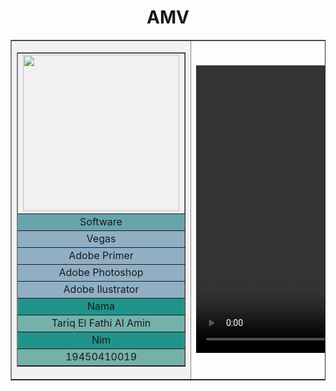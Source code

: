 
<html>
<head>
     <title>Anime</title>
</head>

<body>
<h1 align="center">AMV</h1>

<table border="1" width="700px">


   <tr>
<td width="600px" height="200px" bgcolor="#f1f1f2" valing="top">

   <table border="1">
   <td width="250px" height="250px"><img src="D:\Picture\Wallpaper\Snapshot_2017-8-18_22-45-13.jpg" width="250px" height="250px"></td>
   
<tr align="center" bgcolor="#66a5ad">
       <td width="200px">Software</td>
   </tr>

   <tr align="center" bgcolor="#90afc5">
       <td width="200px"> Vegas </td>
   </tr>

   <tr align="center" bgcolor="#90afc5">
       <td width="200px"> Adobe Primer</td>
   </tr>

   <tr align="center" bgcolor="#90afc5">
       <td width="200px"> Adobe Photoshop </td>
   </tr>
   
<tr align="center" bgcolor="#90afc5">
       <td width="200px"> Adobe Ilustrator </td>

<tr align="center" bgcolor="20948b">
       <td width="200px"> Nama </td>

<tr align="center" bgcolor="75b1a9">
       <td width="200px"> Tariq El Fathi Al Amin </td>

<tr align="center" bgcolor="20948b">
       <td width="200px"> Nim </td>

<tr align="center" bgcolor="75b1a9">
       <td width="200px"> 19450410019 </td>

   </tr>

 </table>
<td width="300px" height="100px">
<video loop="loop" height="460px width="300px" src="D:\Picture\16 Februari 2019 at 20.26 2019-02-16 20-29-00.mp4" controls>n
</td>
   


</body>
</html>

    
